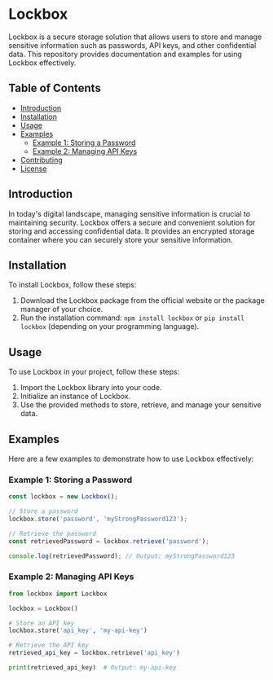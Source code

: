 # Lockbox

Lockbox is a secure storage solution that allows users to store and manage sensitive information such as passwords, API keys, and other confidential data. This repository provides documentation and examples for using Lockbox effectively.

## Table of Contents

- [Introduction](#introduction)
- [Installation](#installation)
- [Usage](#usage)
- [Examples](#examples)
  - [Example 1: Storing a Password](#example-1-storing-a-password)
  - [Example 2: Managing API Keys](#example-2-managing-api-keys)
- [Contributing](#contributing)
- [License](#license)

## Introduction

In today's digital landscape, managing sensitive information is crucial to maintaining security. Lockbox offers a secure and convenient solution for storing and accessing confidential data. It provides an encrypted storage container where you can securely store your sensitive information.

## Installation

To install Lockbox, follow these steps:

1. Download the Lockbox package from the official website or the package manager of your choice.
2. Run the installation command: `npm install lockbox` or `pip install lockbox` (depending on your programming language).

## Usage

To use Lockbox in your project, follow these steps:

1. Import the Lockbox library into your code.
2. Initialize an instance of Lockbox.
3. Use the provided methods to store, retrieve, and manage your sensitive data.

## Examples

Here are a few examples to demonstrate how to use Lockbox effectively:

### Example 1: Storing a Password

```javascript
const lockbox = new Lockbox();

// Store a password
lockbox.store('password', 'myStrongPassword123');

// Retrieve the password
const retrievedPassword = lockbox.retrieve('password');

console.log(retrievedPassword); // Output: myStrongPassword123
```

### Example 2: Managing API Keys

```python
from lockbox import Lockbox

lockbox = Lockbox()

# Store an API key
lockbox.store('api_key', 'my-api-key')

# Retrieve the API key
retrieved_api_key = lockbox.retrieve('api_key')

print(retrieved_api_key)  # Output: my-api-key
```

